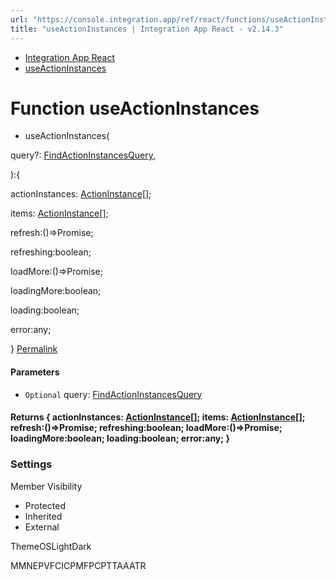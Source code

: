 ```yaml
---
url: "https://console.integration.app/ref/react/functions/useActionInstances.html"
title: "useActionInstances | Integration App React - v2.14.3"
---
```


- [Integration App React](https://console.integration.app/ref/react/index.html)
- [useActionInstances](https://console.integration.app/ref/react/functions/useActionInstances.html)

# Function useActionInstances

- useActionInstances(

query?: [FindActionInstancesQuery](https://console.integration.app/ref/react/interfaces/FindActionInstancesQuery.html),

):{

actionInstances: [ActionInstance](https://console.integration.app/ref/react/interfaces/ActionInstance.html)\[\];

items: [ActionInstance](https://console.integration.app/ref/react/interfaces/ActionInstance.html)\[\];

refresh:()=>Promise<void>;

refreshing:boolean;

loadMore:()=>Promise<void>;

loadingMore:boolean;

loading:boolean;

error:any;

} [Permalink](https://console.integration.app/ref/react/functions/useActionInstances.html#useactioninstances)





#### Parameters



- `Optional` query: [FindActionInstancesQuery](https://console.integration.app/ref/react/interfaces/FindActionInstancesQuery.html)

#### Returns {  actionInstances: [ActionInstance](https://console.integration.app/ref/react/interfaces/ActionInstance.html)\[\];  items: [ActionInstance](https://console.integration.app/ref/react/interfaces/ActionInstance.html)\[\];  refresh:()=>Promise<void>;  refreshing:boolean;  loadMore:()=>Promise<void>;  loadingMore:boolean;  loading:boolean;  error:any;  }

### Settings

Member Visibility

- Protected
- Inherited
- External

ThemeOSLightDark

MMNEPVFCICPMFPCPTTAAATR